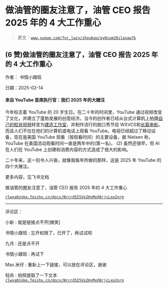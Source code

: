 # 做油管的圈友注意了，油管 CEO 报告 2025 年的 4 大工作重心

> 原文：[`www.yuque.com/for_lazy/zhoubao/py8cum28ilaxaw7k`](https://www.yuque.com/for_lazy/zhoubao/py8cum28ilaxaw7k)

## (6 赞)做油管的圈友注意了，油管 CEO 报告 2025 年的 4 大工作重心

作者： 书情小跟班

日期：2025-02-14

#### 来自 YouTube 首席执行官：我们 2025 年的大赌注

今年标志着 YouTube 的 20 岁生日。在二十年的时间里，YouTube 通过视频改变了文化，并建立了蓬勃发展的创意经济。当今的创作者已经从台式计算机上拍摄[自己的粒状视频](https://www.youtube.com/watch?v=OnC3ZuC5W5w)转变为[建造工作室](https://www.youtube.com/watch?v=kObmcOaPcbM)，并制作流行的脱口秀节目 WXVCI)和[长篇电影](https://www.youtube.com/watch?v=wrFsapf0Enk)。而且人们不仅在他们的计算机或电话上观看 YouTube。电视已经超过了移动设备，现在是美国 YouTube 观看（按观看时间）的主要设备，据 Nielsen 称，YouTube 在美国流动观看时间一直是两年中的(第一名)_。
(2)_ 虽然还很早，但 AI 在人们在 YouTube 上创建和消费内容的方式造成了很大的影响。

二十年来，这一刻令人兴奋。就像我每年所做的那样，这是 2025 年 YouTube 的四个大赌注。

更多内容，见飞书文档

做油管的圈友注意了，油管 CEO 报告 2025 年的 4 大工作重心

[`rlwxa0zgke.feishu.cn/docx/Nrcrd5I5Vo2HyMxQ8rjcLxo2nrg`](https://rlwxa0zgke.feishu.cn/docx/Nrcrd5I5Vo2HyMxQ8rjcLxo2nrg)

* * *

评论区：

小新 : 就是链接点不开[微笑]

书情小跟班 : 忘开权限了，已开了，再试试呗

九月 : 还是点不开

书情小跟班 : 再试下

Max.米仔 : 重新上一下链接，可以放在评论区，谢谢

轻舟 : 拍照提取了一下文本[`rlwxa0zgke.feishu.cn/docx/Nrcrd5I5Vo2HyMxQ8rjcLxo2nrg`](https://rlwxa0zgke.feishu.cn/docx/Nrcrd5I5Vo2HyMxQ8rjcLxo2nrg)